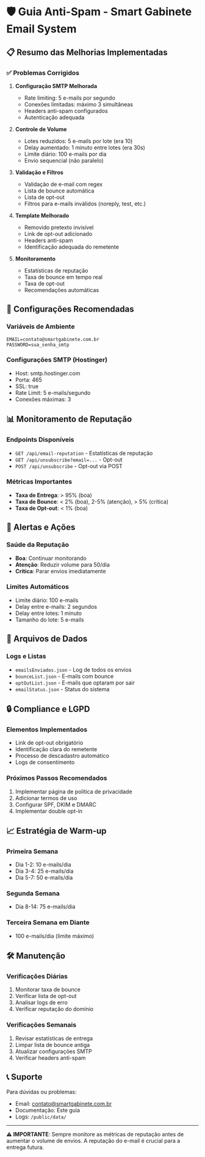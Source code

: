 # 🛡️ Guia Anti-Spam - Smart Gabinete Email System

## 📋 Resumo das Melhorias Implementadas

### ✅ **Problemas Corrigidos**

1. **Configuração SMTP Melhorada**

   - Rate limiting: 5 e-mails por segundo
   - Conexões limitadas: máximo 3 simultâneas
   - Headers anti-spam configurados
   - Autenticação adequada

2. **Controle de Volume**

   - Lotes reduzidos: 5 e-mails por lote (era 10)
   - Delay aumentado: 1 minuto entre lotes (era 30s)
   - Limite diário: 100 e-mails por dia
   - Envio sequencial (não paralelo)

3. **Validação e Filtros**

   - Validação de e-mail com regex
   - Lista de bounce automática
   - Lista de opt-out
   - Filtros para e-mails inválidos (noreply, test, etc.)

4. **Template Melhorado**

   - Removido pretexto invisível
   - Link de opt-out adicionado
   - Headers anti-spam
   - Identificação adequada do remetente

5. **Monitoramento**
   - Estatísticas de reputação
   - Taxa de bounce em tempo real
   - Taxa de opt-out
   - Recomendações automáticas

## 🔧 **Configurações Recomendadas**

### Variáveis de Ambiente

```env
EMAIL=contato@smartgabinete.com.br
PASSWORD=sua_senha_smtp
```

### Configurações SMTP (Hostinger)

- Host: smtp.hostinger.com
- Porta: 465
- SSL: true
- Rate Limit: 5 e-mails/segundo
- Conexões máximas: 3

## 📊 **Monitoramento de Reputação**

### Endpoints Disponíveis

- `GET /api/email-reputation` - Estatísticas de reputação
- `GET /api/unsubscribe?email=...` - Opt-out
- `POST /api/unsubscribe` - Opt-out via POST

### Métricas Importantes

- **Taxa de Entrega**: > 95% (boa)
- **Taxa de Bounce**: < 2% (boa), 2-5% (atenção), > 5% (crítica)
- **Taxa de Opt-out**: < 1% (boa)

## 🚨 **Alertas e Ações**

### Saúde da Reputação

- **Boa**: Continuar monitorando
- **Atenção**: Reduzir volume para 50/dia
- **Crítica**: Parar envios imediatamente

### Limites Automáticos

- Limite diário: 100 e-mails
- Delay entre e-mails: 2 segundos
- Delay entre lotes: 1 minuto
- Tamanho do lote: 5 e-mails

## 📁 **Arquivos de Dados**

### Logs e Listas

- `emailsEnviados.json` - Log de todos os envios
- `bounceList.json` - E-mails com bounce
- `optOutList.json` - E-mails que optaram por sair
- `emailStatus.json` - Status do sistema

## 🔒 **Compliance e LGPD**

### Elementos Implementados

- Link de opt-out obrigatório
- Identificação clara do remetente
- Processo de descadastro automático
- Logs de consentimento

### Próximos Passos Recomendados

1. Implementar página de política de privacidade
2. Adicionar termos de uso
3. Configurar SPF, DKIM e DMARC
4. Implementar double opt-in

## 📈 **Estratégia de Warm-up**

### Primeira Semana

- Dia 1-2: 10 e-mails/dia
- Dia 3-4: 25 e-mails/dia
- Dia 5-7: 50 e-mails/dia

### Segunda Semana

- Dia 8-14: 75 e-mails/dia

### Terceira Semana em Diante

- 100 e-mails/dia (limite máximo)

## 🛠️ **Manutenção**

### Verificações Diárias

1. Monitorar taxa de bounce
2. Verificar lista de opt-out
3. Analisar logs de erro
4. Verificar reputação do domínio

### Verificações Semanais

1. Revisar estatísticas de entrega
2. Limpar lista de bounce antiga
3. Atualizar configurações SMTP
4. Verificar headers anti-spam

## 📞 **Suporte**

Para dúvidas ou problemas:

- Email: contato@smartgabinete.com.br
- Documentação: Este guia
- Logs: `/public/data/`

---

**⚠️ IMPORTANTE**: Sempre monitore as métricas de reputação antes de aumentar o volume de envios. A reputação do e-mail é crucial para a entrega futura.

